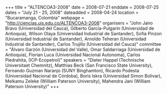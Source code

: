 +++
title = "ALTENCOA3-2008"
date = 2008-07-21
enddate = 2008-07-25
dates = "July 21 - 25, 2008"
dateadded = 2008-04-24
location = "Bucaramanga, Colombia"
webpage = "http://ciencias.uis.edu.co/ALTENCOA3-2008"
organisers = "John Jairo Bravo (Universidad del Cauca), Gilberto García-Pulgarín (Universidad de Antioquia), Wilson Olaya (Universidad Industrial de Santander), Sofía Pinzon (Universidad Industrial de Santander), Arnoldo Teheran (Universidad Industrial de Santander), Carlos Trujillo (Universidad del Cauca)"
committee = "Álvaro Garzón (Universidad del Valle), Omar Saldarriaga (Universidad de Antioquia), Florian Luca (Universidad Nacional Autonoma), Carlos Piedrahita, (ICP-Ecopetrol)"
speakers = "Dieter Happel (Technische Universitaet Chemnitz), Matthias Beck (San Francisco State University), Fernando Guzman Naranjo (SUNY Binghamton), Ricardo Podesta (Universidad Nacional de Córdoba), Boris Iskra (Universidad Simon Bolivar), Melkamu Zeleke (William Paterson University), Mahendra Jani (William Paterson University)"
+++
